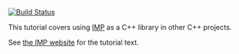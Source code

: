 [![Build Status](https://travis-ci.com/salilab/imp_using_cpp_tutorial.svg?branch=develop)](https://travis-ci.com/salilab/imp_using_cpp_tutorial)

This tutorial covers using [IMP](https://integrativemodeling.org/) as a C++
library in other C++ projects.

See [the IMP website](https://integrativemodeling.org/tutorials/using_cpp/)
for the tutorial text.
